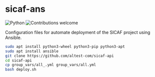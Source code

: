 sicaf-ans
=========

![Python](https://img.shields.io/badge/python-v3.6+-blue.svg)
![Contributions welcome](https://img.shields.io/badge/contributions-welcome-orange.svg)

Configuration files for automate deployment of the SICAF project using Ansible.

```bash
sudo apt install python3-wheel python3-pip python3-apt
sudo apt install ansible
git clone https://github.com/altest-com/sicaf-api
cd sicaf-api
cp group_vars/all_.yml group_vars/all.yml
bash deploy.sh
```

